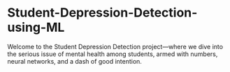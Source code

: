 # Student-Depression-Detection-using-ML
Welcome to the Student Depression Detection project—where we dive into the serious issue of mental health among students, armed with numbers, neural networks, and a dash of good intention.
